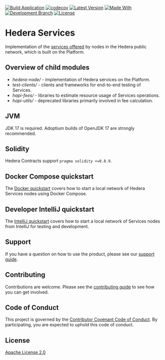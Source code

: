 [![Build Application](https://github.com/hashgraph/hedera-services/actions/workflows/node-flow-build-application.yaml/badge.svg?branch=develop)](https://github.com/hashgraph/hedera-services/actions/workflows/flow-build-application.yaml)
[![codecov](https://codecov.io/github/hashgraph/hedera-services/coverage.svg?branch=master&token=ZPMV8C93DV)](README.md)
[![Latest Version](https://img.shields.io/github/v/tag/hashgraph/hedera-services?sort=semver&label=version)](README.md)
[![Made With](https://img.shields.io/badge/made_with-java-blue)](https://github.com/hashgraph/hedera-services/)
[![Development Branch](https://img.shields.io/badge/docs-quickstart-green.svg)](hedera-node/docs/gradle-quickstart.md)
[![License](https://img.shields.io/badge/license-apache2-blue.svg)](LICENSE)

# Hedera Services

Implementation of the [services offered](https://github.com/hashgraph/hedera-protobufs) by
nodes in the Hedera public network, which is built on the Platform.

## Overview of child modules
* _hedera-node/_ - implementation of Hedera services on the Platform.
* _test-clients/_ - clients and frameworks for end-to-end testing of Services.
* _hapi-fees/_ - libraries to estimate resource usage of Services operations.
* _hapi-utils/_ - deprecated libraries primarily involved in fee calculation.

## JVM
JDK 17 is required. Adoptium builds of OpenJDK 17 are strongly recommended.

## Solidity
Hedera Contracts support `pragma solidity <=0.8.9`.

## Docker Compose quickstart

The [Docker quickstart](hedera-node/docs/docker-quickstart.md) covers how to
start a local network of Hedera Services nodes using Docker Compose.

## Developer IntelliJ quickstart

The [IntelliJ quickstart](hedera-node/docs/intellij-quickstart.md) covers how to
start a local network of Services nodes from IntelliJ for testing and
development.

## Support

If you have a question on how to use the product, please see our
[support guide](https://github.com/hashgraph/.github/blob/main/SUPPORT.md).

## Contributing

Contributions are welcome. Please see the [contributing guide](https://github.com/hashgraph/.github/blob/main/CONTRIBUTING.md) to see how you can get involved.

## Code of Conduct

This project is governed by the [Contributor Covenant Code of Conduct](https://github.com/hashgraph/.github/blob/main/CODE_OF_CONDUCT.md). By participating, you are
expected to uphold this code of conduct.

## License

[Apache License 2.0](LICENSE)
